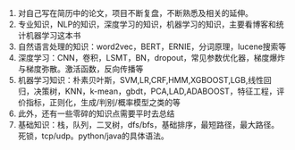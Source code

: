 

1. 对自己写在简历中的论文，项目不断复盘，不断熟悉及相关的延伸。     
2. 专业知识，NLP的知识，深度学习的知识，机器学习的知识，主要看博客和统计机器学习这本书
3. 自然语言处理的知识：word2vec，BERT，ERNIE，分词原理，lucene搜索等
4. 深度学习：CNN，卷积，LSMT，BN，dropout，常见参数优化器，梯度爆炸与梯度弥散。激活函数，反向传播等
5. 机器学习知识：朴素贝叶斯，SVM,LR,CRF,HMM,XGBOOST,LGB,线性回归，决策树，KNN，k-mean，gbdt，PCA,LAD,ADABOOST，特征工程，评价指标，正则化，生成/判别/概率模型之类的等
6. 此外，还有一些零碎的知识点需要平时去总结
7. 基础知识：栈，队列，二叉树，dfs/bfs，基础排序，最短路径，最大路径。死锁，tcp/udp。python/java的具体语法。